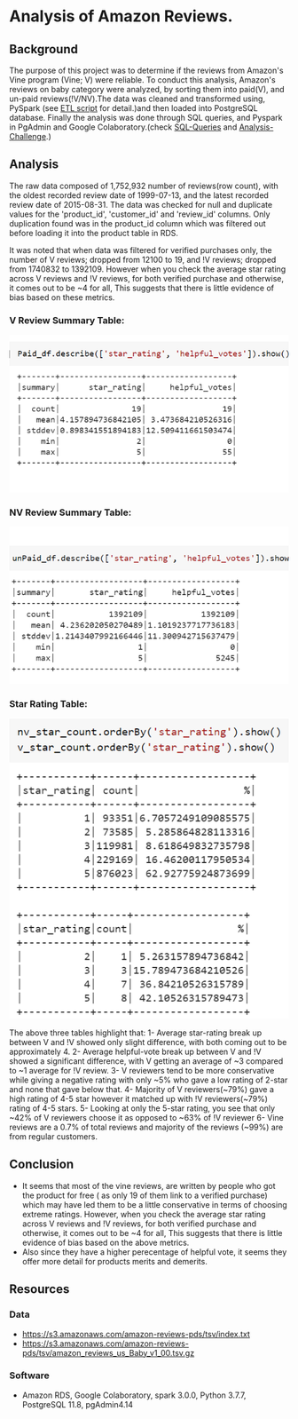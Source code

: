 # Analysis of Amazon Reviews.
## Background
The purpose of this project was to determine if the reviews from Amazon's Vine program (Vine; V) were reliable. To conduct this analysis, Amazon's reviews on baby category were analyzed, by sorting them into paid(V), and un-paid reviews(!V/NV).The data was cleaned and transformed using, PySpark (see [ETL script](https://github.com/Muzznah/Amazon-Reviews-ETL/blob/master/challenge.ipynb) for detail.)and then loaded into PostgreSQL database. Finally the analysis was done through SQL queries, and Pyspark in PgAdmin and Google Colaboratory.(check [SQL-Queries](https://github.com/Muzznah/Amazon-Reviews-ETL/blob/master/Data/SQL-Query.txt) and [Analysis-Challenge](https://github.com/Muzznah/Amazon-Reviews-ETL/blob/master/Analysis_Challenge.ipynb).)

## Analysis
The raw data composed of 1,752,932 number of reviews(row count), with the oldest recorded review date of 1999-07-13, and the latest recorded review date of 2015-08-31. The data was checked for null and duplicate values for the 'product_id', 'customer_id' and 'review_id' columns. Only duplication found was in the product_id column which was filtered out before loading it into the product table in RDS. 

It was noted that when data was filtered for verified purchases only, the number of V reviews; dropped from 12100 to 19, and !V reviews; dropped from 1740832 to 1392109. However when you check the average star rating across V reviews and !V reviews, for both verified purchase and otherwise, it comes out to be ~4 for all, This suggests that there is little evidence of bias based on these metrics.

### V Review Summary Table:
![](https://github.com/Muzznah/Amazon-Reviews-ETL/blob/master/Images/V-Describe.png)
### NV Review Summary Table:
![](https://github.com/Muzznah/Amazon-Reviews-ETL/blob/master/Images/!V-Describe.png)
### Star Rating Table:
![](https://github.com/Muzznah/Amazon-Reviews-ETL/blob/master/Images/V-!V-starcount.png)

The above three tables highlight that:
   1- Average star-rating break up between V and !V showed only slight difference, with both coming out to be approximately 4.
   2- Average helpful-vote break up between V and !V showed a significant difference, with V getting an average of ~3 compared to ~1 average for !V review.
   3- V reviewers tend to be more conservative while giving a negative rating with only ~5% who gave a low rating of 2-star and none that gave below that.
   4- Majority of V reviewers(~79%) gave a high rating of 4-5 star however it matched up with !V reviewers(~79%) rating of 4-5 stars.
   5- Looking at only the 5-star rating, you see that only ~42% of V reviewers choose it as opposed to ~63% of !V reviewer
   6- Vine reviews are a 0.7% of total reviews and majority of the reviews (~99%) are from regular customers.
## Conclusion
- It seems that most of the vine reviews, are written by people who got the product for free ( as only 19 of them link to a verified purchase) which may have led them to be a little conservative in terms of choosing extreme ratings. However, when you check the average star rating across V reviews and !V reviews, for both verified purchase and otherwise, it comes out to be ~4 for all, This suggests that there is little evidence of bias based on the above metrics.
- Also since they have a higher perecentage of helpful vote, it seems they offer more detail for products merits and demerits.

## Resources
### Data
- https://s3.amazonaws.com/amazon-reviews-pds/tsv/index.txt
- https://s3.amazonaws.com/amazon-reviews-pds/tsv/amazon_reviews_us_Baby_v1_00.tsv.gz

### Software
- Amazon RDS, Google Colaboratory, spark 3.0.0, Python 3.7.7, PostgreSQL 11.8, pgAdmin4.14
